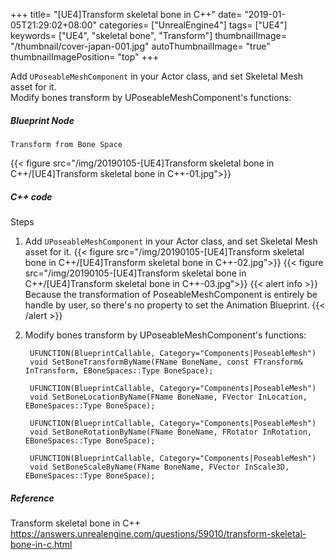 +++
title= "[UE4]Transform skeletal bone in C++"
date= "2019-01-05T21:29:02+08:00"
categories= ["UnrealEngine4"]
tags= ["UE4"]
keywords= ["UE4", "skeletal bone", "Transform"]
thumbnailImage= "/thumbnail/cover-japan-001.jpg"
autoThumbnailImage= "true"
thumbnailImagePosition= "top"
+++

Add `UPoseableMeshComponent` in your Actor class, and set Skeletal Mesh asset for it.  
Modify bones transform by UPoseableMeshComponent's functions:

<!--more-->

##### Blueprint Node

	Transform from Bone Space
	
{{< figure src="/img/20190105-[UE4]Transform skeletal bone in C++/[UE4]Transform skeletal bone in C++-01.jpg">}}
	
##### C++ code

Steps

1. Add `UPoseableMeshComponent` in your Actor class, and set Skeletal Mesh asset for it.
{{< figure src="/img/20190105-[UE4]Transform skeletal bone in C++/[UE4]Transform skeletal bone in C++-02.jpg">}}
{{< figure src="/img/20190105-[UE4]Transform skeletal bone in C++/[UE4]Transform skeletal bone in C++-03.jpg">}}
{{< alert info >}}
Because the transformation of PoseableMeshComponent is entirely be handle by user, so there's no property to set the Animation Blueprint.
{{< /alert >}}
2. Modify bones transform by UPoseableMeshComponent's functions:

		UFUNCTION(BlueprintCallable, Category="Components|PoseableMesh")
		void SetBoneTransformByName(FName BoneName, const FTransform& InTransform, EBoneSpaces::Type BoneSpace);

		UFUNCTION(BlueprintCallable, Category="Components|PoseableMesh")
		void SetBoneLocationByName(FName BoneName, FVector InLocation, EBoneSpaces::Type BoneSpace);

		UFUNCTION(BlueprintCallable, Category="Components|PoseableMesh")
		void SetBoneRotationByName(FName BoneName, FRotator InRotation, EBoneSpaces::Type BoneSpace);

		UFUNCTION(BlueprintCallable, Category="Components|PoseableMesh")
		void SetBoneScaleByName(FName BoneName, FVector InScale3D, EBoneSpaces::Type BoneSpace);

##### Reference

Transform skeletal bone in C++  
https://answers.unrealengine.com/questions/59010/transform-skeletal-bone-in-c.html
